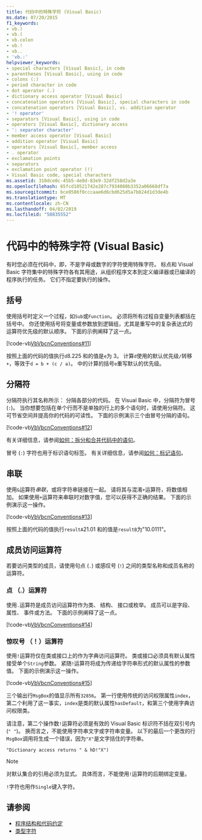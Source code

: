 ```yaml
---
title: 代码中的特殊字符 (Visual Basic)
ms.date: 07/20/2015
f1_keywords:
- vb.)
- vb.(
- vb.colon
- vb.!
- vb..
- 'vb.:'
helpviewer_keywords:
- special characters [Visual Basic], in code
- parentheses [Visual Basic], using in code
- colons (:)
- period character in code
- dot operator (.)
- dictionary access operator [Visual Basic]
- concatenation operators [Visual Basic], special characters in code
- concatenation operators [Visual Basic], vs. addition operator
- '! operator'
- separators [Visual Basic], using in code
- operators [Visual Basic], dictionary access
- ': separator character'
- member access operator [Visual Basic]
- addition operator [Visual Basic]
- operators [Visual Basic], member access
- . operator
- exclamation points
- separators
- exclamation point operator (!)
- Visual Basic code, special characters
ms.assetid: 310dce0c-45b5-4e0d-83e9-32df258d2a3e
ms.openlocfilehash: 65fcd10521742e287c7934080b3352a06668df7a
ms.sourcegitcommit: bce0586f0cccaae6d6cbd625d5a7b824d1d3de4b
ms.translationtype: MT
ms.contentlocale: zh-CN
ms.lasthandoff: 04/02/2019
ms.locfileid: "58835552"
---
```

# <a name="special-characters-in-code-visual-basic"></a>代码中的特殊字符 (Visual Basic)
有时您必须在代码中，即，不是字母或数字的字符使用特殊字符。 标点和 Visual Basic 字符集中的特殊字符各有其用途，从组织程序文本到定义编译器或已编译的程序执行的任务。 它们不指定要执行的操作。  
  
## <a name="parentheses"></a>括号  
 使用括号时定义一个过程，如`Sub`或`Function`。 必须将所有过程自变量列表都括在括号中。 你还使用括号将变量或参数放到逻辑组，尤其是重写中的复杂表达式的运算符优先级的默认顺序。 下面的示例阐释了这一点。  
  
 [!code-vb[VbVbcnConventions#11](~/samples/snippets/visualbasic/VS_Snippets_VBCSharp/VbVbcnConventions/VB/Class1.vb#11)]  
  
 按照上面的代码的值执行`d`8.225 和的值是`e`为 3。 计算`d`使用的默认优先级`/`转移`+`，等效于`d = b + (c / a)`。 中的计算的括号`e`重写默认的优先级。  
  
## <a name="separators"></a>分隔符  
 分隔符执行其名称所示： 分隔各部分的代码。 在 Visual Basic 中，分隔符为冒号 (`:`)。 当你想要包括在单个行而不是单独的行上的多个语句时，请使用分隔符。 这可节省空间并提高你的代码的可读性。 下面的示例演示三个由冒号分隔的语句。  
  
 [!code-vb[VbVbcnConventions#12](~/samples/snippets/visualbasic/VS_Snippets_VBCSharp/VbVbcnConventions/VB/Class1.vb#12)]  
  
 有关详细信息，请参阅[如何：拆分和合并代码中的语句](../../../visual-basic/programming-guide/program-structure/how-to-break-and-combine-statements-in-code.md)。  
  
 冒号 (`:`) 字符也用于标识语句标签。 有关详细信息，请参阅[如何：标记语句](../../../visual-basic/programming-guide/program-structure/how-to-label-statements.md)。  
  
## <a name="concatenation"></a>串联  
 使用`&`运算符*串联*，或将字符串链接在一起。 请将其与混淆`+`运算符，将数值相加。 如果使用`+`运算符来串联时对数字值，您可以获得不正确的结果。 下面的示例演示这一操作。  
  
 [!code-vb[VbVbcnConventions#13](~/samples/snippets/visualbasic/VS_Snippets_VBCSharp/VbVbcnConventions/VB/Class1.vb#13)]  
  
 按照上面的代码的值执行`resultA`21.01 和的值是`resultB`为"10.0111"。  
  
## <a name="member-access-operators"></a>成员访问运算符  
 若要访问类型的成员，请使用句点 (`.`) 或感叹号 (`!`) 之间的类型名称和成员名称的运算符。  
  
### <a name="dot--operator"></a>点 （.）运算符  
 使用`.`运算符是成员访问运算符作为类、 结构、 接口或枚举。 成员可以是字段、 属性、 事件或方法。 下面的示例阐释了这一点。  
  
 [!code-vb[VbVbcnConventions#14](~/samples/snippets/visualbasic/VS_Snippets_VBCSharp/VbVbcnConventions/VB/Class1.vb#14)]  
  
### <a name="exclamation-point--operator"></a>惊叹号 （！）运算符  
 使用`!`运算符仅在类或接口上的作为字典访问运算符。 类或接口必须具有默认属性接受单个`String`参数。 紧随`!`运算符将成为传递给字符串形式的默认属性的参数值。 下面的示例演示这一操作。  
  
 [!code-vb[VbVbcnConventions#15](~/samples/snippets/visualbasic/VS_Snippets_VBCSharp/VbVbcnConventions/VB/Class1.vb#15)]  
  
 三个输出行`MsgBox`的值显示所有`32856`。 第一行使用传统的访问权限属性`index`，第二个利用了这一事实，`index`是类的默认属性`hasDefault`，和第三个使用字典访问权限类。  
  
 请注意，第二个操作数`!`运算符必须是有效的 Visual Basic 标识符不括在双引号内 (`" "`)。 换而言之，不能使用字符串文字或字符串变量。 以下的最后一个更改的行`MsgBox`调用将生成一个错误，因为`"X"`是文字括住的字符串。  
  
 `"Dictionary access returns " & hD!"X")`  
  
> [!NOTE]
>  对默认集合的引用必须为显式。 具体而言，不能使用`!`运算符的后期绑定变量。  
  
 `!`字符也用作`Single`键入字符。  
  
## <a name="see-also"></a>请参阅

- [程序结构和代码约定](../../../visual-basic/programming-guide/program-structure/program-structure-and-code-conventions.md)
- [类型字符](../../../visual-basic/programming-guide/language-features/data-types/type-characters.md)
